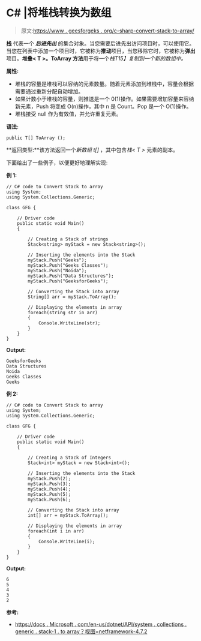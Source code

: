 # C# |将堆栈转换为数组

> 原文:[https://www . geesforgeks . org/c-sharp-convert-stack-to-array/](https://www.geeksforgeeks.org/c-sharp-convert-stack-to-array/)

**[栈](https://www.geeksforgeeks.org/stack-data-structure/)** 代表一个 ***后进先出*** 的集合对象。当您需要后进先出访问项目时，可以使用它。当您在列表中添加一个项目时，它被称为**推动**项目，当您移除它时，它被称为**弹出**项目。**堆叠< T >。ToArray 方法**用于将一个*栈<T>T15】复制到一个新的数组中。*

**属性:**

*   堆栈的容量是堆栈可以容纳的元素数量。随着元素添加到堆栈中，容量会根据需要通过重新分配自动增加。
*   如果计数小于堆栈的容量，则推送是一个 0(1)操作。如果需要增加容量来容纳新元素，Push 将变成 O(n)操作，其中 n 是 Count。Pop 是一个 O(1)操作。
*   堆栈接受 null 作为有效值，并允许重复元素。

**语法:**

```
public T[] ToArray ();

```

**返回类型:**该方法返回一个*新数组 t[]* ，其中包含*栈< T >* 元素的副本。

下面给出了一些例子，以便更好地理解实现:

**例 1:**

```
// C# code to Convert Stack to array
using System;
using System.Collections.Generic;

class GFG {

    // Driver code
    public static void Main()
    {

        // Creating a Stack of strings
        Stack<string> myStack = new Stack<string>();

        // Inserting the elements into the Stack
        myStack.Push("Geeks");
        myStack.Push("Geeks Classes");
        myStack.Push("Noida");
        myStack.Push("Data Structures");
        myStack.Push("GeeksforGeeks");

        // Converting the Stack into array
        String[] arr = myStack.ToArray();

        // Displaying the elements in array
        foreach(string str in arr)
        {
            Console.WriteLine(str);
        }
    }
}
```

**Output:**

```
GeeksforGeeks
Data Structures
Noida
Geeks Classes
Geeks

```

**例 2:**

```
// C# code to Convert Stack to array
using System;
using System.Collections.Generic;

class GFG {

    // Driver code
    public static void Main()
    {

        // Creating a Stack of Integers
        Stack<int> myStack = new Stack<int>();

        // Inserting the elements into the Stack
        myStack.Push(2);
        myStack.Push(3);
        myStack.Push(4);
        myStack.Push(5);
        myStack.Push(6);

        // Converting the Stack into array
        int[] arr = myStack.ToArray();

        // Displaying the elements in array
        foreach(int i in arr)
        {
            Console.WriteLine(i);
        }
    }
}
```

**Output:**

```
6
5
4
3
2

```

**参考:**

*   [https://docs . Microsoft . com/en-us/dotnet/API/system . collections . generic . stack-1 . to array？视图=netframework-4.7.2](https://docs.microsoft.com/en-us/dotnet/api/system.collections.generic.stack-1.toarray?view=netframework-4.7.2)
